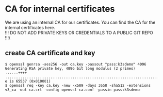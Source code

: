 # CA for internal certificates
We are using an internal CA for our certificates. You can find the CA for the internal certificates here.\
!!! DO NOT ADD PRIVATE KEYS OR CREDENTIALS TO A PUBLIC GIT REPO !!!\
## create CA certificate and key
```
$ openssl genrsa -aes256 -out ca.key -passout "pass:k3sdemo" 4096
Generating RSA private key, 4096 bit long modulus (2 primes)
......++++
...................................................................................................................................................................................++++
e is 65537 (0x010001)
$ openssl req -key ca.key -new -x509 -days 3650 -sha512 -extensions v3_ca -out ca.crt -config openssl-ca.conf -passin pass:k3sdemo
```
